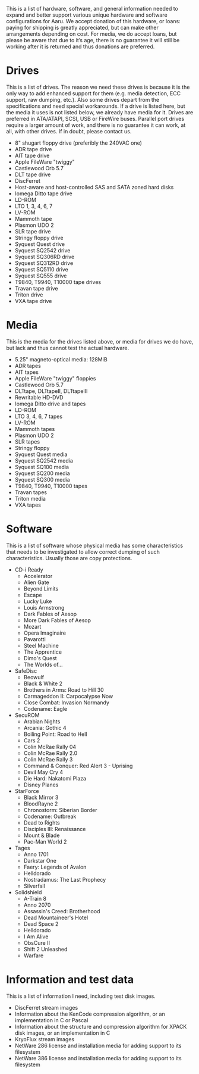 This is a list of hardware, software, and general information needed to expand and better support various unique
hardware and software configurations for Aaru. We accept donation of this hardware, or loans: paying for shipping is
greatly appreciated, but can make other arrangements depending on cost. For media, we do accept loans, but please be
aware that due to it’s age, there is no guarantee it will still be working after it is returned and thus donations are
preferred.

Drives
======
This is a list of drives. The reason we need these drives is because it is the only way to add enhanced support for
them (e.g. media detection, ECC support, raw dumping, etc.). Also some drives depart from the specifications and need
special workarounds. If a drive is listed here, but the media it uses is not listed below, we already have media for it.
Drives are preferred in ATA/ATAPI, SCSI, USB or FireWire buses. Parallel port drives require a larger amount of work,
and there is no guarantee it can work, at all, with other drives. If in doubt, please contact us.

- 8" shugart floppy drive (preferibly the 240VAC one)
- ADR tape drive
- AIT tape drive
- Apple FileWare "twiggy"
- Castlewood Orb 5.7
- DLT tape drive
- DiscFerret
- Host-aware and host-controlled SAS and SATA zoned hard disks
- Iomega Ditto tape drive
- LD-ROM
- LTO 1, 3, 4, 6, 7
- LV-ROM
- Mammoth tape
- Plasmon UDO 2
- SLR tape drive
- Stringy floppy drive
- Syquest Quest drive
- Syquest SQ2542 drive
- Syquest SQ306RD drive
- Syquest SQ312RD drive
- Syquest SQ5110 drive
- Syquest SQ555 drive
- T9840, T9940, T10000 tape drives
- Travan tape drive
- Triton drive
- VXA tape drive

Media
=====
This is the media for the drives listed above, or media for drives we do have, but lack and thus cannot test the actual
hardware.

- 5.25" magneto-optical media: 128MiB
- ADR tapes
- AIT tapes
- Apple FileWare "twiggy" floppies
- Castlewood Orb 5.7
- DLTtape, DLTtapeII, DLTtapeIII
- Rewritable HD-DVD
- Iomega Ditto drive and tapes
- LD-ROM
- LTO 3, 4, 6, 7 tapes
- LV-ROM
- Mammoth tapes
- Plasmon UDO 2
- SLR tapes
- Stringy floppy
- Syquest Quest media
- Syquest SQ2542 media
- Syquest SQ100 media
- Syquest SQ200 media
- Syquest SQ300 media
- T9840, T9940, T10000 tapes
- Travan tapes
- Triton media
- VXA tapes

Software
==================
This is a list of software whose physical media has some characteristics that needs to be investigated to allow correct
dumping of such characteristics. Usually those are copy protections.

- CD-i Ready
    - Accelerator
    - Alien Gate
    - Beyond Limits
    - Escape
    - Lucky Luke
    - Louis Armstrong
    - Dark Fables of Aesop
    - More Dark Fables of Aesop
    - Mozart
    - Opera Imaginaire
    - Pavarotti
    - Steel Machine
    - The Apprentice
    - Dimo's Quest
    - The Worlds of...
- SafeDisc
    - Beowulf
    - Black & White 2
    - Brothers in Arms: Road to Hill 30
    - Carmageddon II: Carpocalypse Now
    - Close Combat: Invasion Normandy
    - Codename: Eagle
- SecuROM
    - Arabian Nights
    - Arcania: Gothic 4
    - Boiling Point: Road to Hell
    - Cars 2
    - Colin McRae Rally 04
    - Colin McRae Rally 2.0
    - Colin McRae Rally 3
    - Command & Conquer: Red Alert 3 - Uprising
    - Devil May Cry 4
    - Die Hard: Nakatomi Plaza
    - Disney Planes
- StarForce
    - Black Mirror 3
    - BloodRayne 2
    - Chronostorm: Siberian Border
    - Codename: Outbreak
    - Dead to Rights
    - Disciples III: Renaissance
    - Mount & Blade
    - Pac-Man World 2
- Tages
    - Anno 1701
    - Darkstar One
    - Faery: Legends of Avalon
    - Helldorado
    - Nostradamus: The Last Prophecy
    - Silverfall
- Solidshield
    - A-Train 8
    - Anno 2070
    - Assassin's Creed: Brotherhood
    - Dead Mountaineer's Hotel
    - Dead Space 2
    - Helldorado
    - I Am Alive
    - ObsCure II
    - Shift 2 Unleashed
    - Warfare 

Information and test data
=========================

This is a list of information I need, including test disk images.

- DiscFerret stream images
- Information about the KenCode compression algorithm, or an implementation in C or Pascal
- Information about the structure and compression algorithm for XPACK disk images, or an implementation in C
- KryoFlux stream images
- NetWare 286 license and installation media for adding support to its filesystem
- NetWare 386 license and installation media for adding support to its filesystem